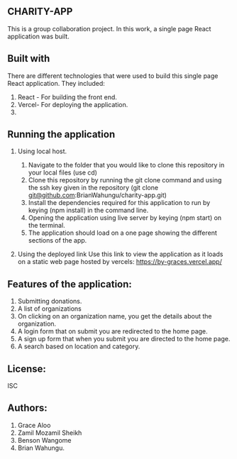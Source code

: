 ## CHARITY-APP

This is a group collaboration project. In this work, a single page React application was built. 

## Built with

There are different technologies that were used to build this single page React application. They included:
1. React - For building the front end. 
2. Vercel- For deploying the application.
3. 

## Running the application

1. Using local host.
    1. Navigate to the folder that you would like to clone this repository in your local files (use cd)
    2. Clone this repository by running the git clone command and using the ssh key given in the repository (git clone git@github.com:BrianWahungu/charity-app.git)
    3. Install the dependencies required for this application to run by keying (npm install) in the command line. 
    4. Opening the application using live server by keying (npm start) on the terminal.
    5. The application should load on a one page showing the different sections of the app.

2. Using the deployed link
    Use this link to view the application as it loads on a static web page hosted by vercels:
    https://by-graces.vercel.app/

## Features of the application:
1. Submitting donations.
2. A list of organizations 
3. On clicking on an organization name, you get the details about the organization.
4. A login form that on submit you are redirected to the home page.
5. A sign up form that when you submit you are directed to the home page.
6. A search based on location and category.

## License:
ISC

## Authors:
1. Grace Aloo
2. Zamil Mozamil Sheikh
3. Benson Wangome
4. Brian Wahungu. 
